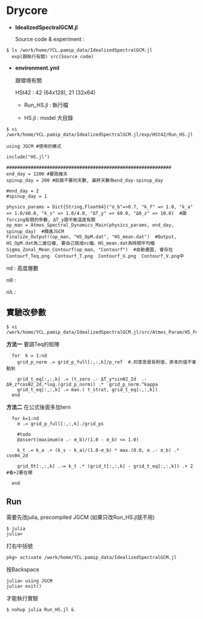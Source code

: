 # Drycore
- **IdealizedSpectralGCM.jl**

  Source code & experiment : 
```
$ ls /work/home/YCL.pamip_data/IdealizedSpectralGCM.jl
  exp(跟執行有關) src(Source code)
```
- **environment.yml**

  跟環境有關

  HSt42 : 42 (64x128), 21 (32x64)

  - Run_HS.jl : 執行檔

  - HS.jl : model 大目錄

```
$ vi /work/home/YCL.pamip_data/IdealizedSpectralGCM.jl/exp/HSt42/Run_HS.jl

using JGCM #使用的模式
  
include("HS.jl") 

#############################################################
end_day = 1200 #要跑幾天
spinup_day = 200 #前面不要的天數, 最終天數為end_day-spinup_day

#end_day = 2 
#spinup_day = 1

physics_params = Dict{String,Float64}("σ_b"=>0.7, "k_f" => 1.0, "k_a" => 1.0/40.0, "k_s" => 1.0/4.0, "ΔT_y" => 60.0, "Δθ_z" => 10.0)  #跟forcing有關的參數, ΔT_y跟平衡溫度有關
op_man = Atmos_Spectral_Dynamics_Main(physics_params, end_day, spinup_day)  #餵進JGCM
Finalize_Output!(op_man, "HS_OpM.dat", "HS_mean.dat")  #Output, HS_OpM.dat為二進位檔, 要自己寫成nc檔。HS_mean.dat為時間平均檔
Sigma_Zonal_Mean_Contourf(op_man, "Contourf")  #自動畫圖, 會存在Contourf_Teq.png  Contourf_T.png  Contourf_U.png  Contourf_V.png中
```

nd : 高度層數

nθ : 

nλ : 
## 實驗改參數
```
$ vi /work/home/YCL.pamip_data/IdealizedSpectralGCM.jl/src/Atmos_Param/HS_Forcing.jl
```
**方法一**
要調Teq的矩陣
```
  for  k = 1:nd
    grid_p_norm .= grid_p_full[:,:,k]/p_ref  #.的意思是有附值，原本的值不會動到

    grid_t_eq[:,:,k] .= (t_zero .- ΔT_y*sinθ2_2d  .- Δθ_z*cosθ2_2d.*log.(grid_p_norm)) .*  grid_p_norm.^kappa
    grid_t_eq[:,:,k] .= max.( t_strat, grid_t_eq[:,:,k])
  end
```
**方法二**
在公式後面多加tern
```
  for k=1:nd
    σ .= grid_p_full[:,:,k]./grid_ps

    #todo
    @assert(maximum(σ .- σ_b)/(1.0 - σ_b) <= 1.0)

    k_t .= k_a .+ (k_s - k_a)/(1.0-σ_b) * max.(0.0, σ .- σ_b) .* cosθ4_2d

    grid_δt[:,:,k] .-= k_t .* (grid_t[:,:,k] - grid_t_eq[:,:,k]) .+ 2  #看+2要在哪

  end
```
## Run
需要先改julia, precompiled JGCM
(如果只改Run_HS.jl就不用)
```
$ julia
julia>
```
打右中括號
```
pkg> activate /work/home/YCL.pamip_data/IdealizedSpectralGCM.jl
```
按Backspace
```
julia> using JGCM
julia> exit()
```
才能執行實驗
```
$ nohup julia Run_HS.jl &
```
